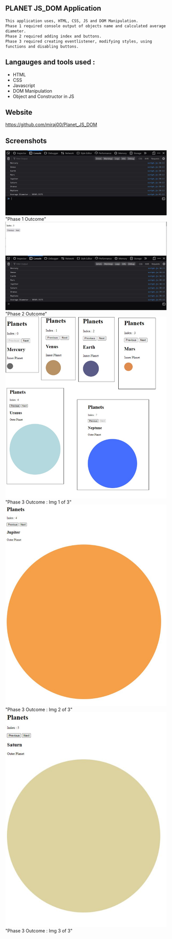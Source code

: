 ## PLANET JS_DOM Application
    This application uses, HTML, CSS, JS and DOM Manipulation.
    Phase 1 required console output of objects name and calculated average diameter.
    Phase 2 required adding index and buttons. 
    Phase 3 required creating eventlistener, modifying styles, using functions and disabling buttons.   

## Langauges and tools used : 
* HTML
* CSS
* Javascript
* DOM Manipulation
* Object and Constructor in JS

## Website

https://github.com/miraj00/Planet_JS_DOM

## Screenshots

![](/assets/images/phase1output.JPG) "Phase 1 Outcome"
![](/assets/images/phase2output.JPG) "Phase 2 Outcome"
![](/assets/images/phase3output.JPG) "Phase 3 Outcome : Img 1 of 3"
![](/assets/images/phase4output.JPG) "Phase 3 Outcome : Img 2 of 3"
![](/assets/images/phase5output.JPG) "Phase 3 Outcome : Img 3 of 3"